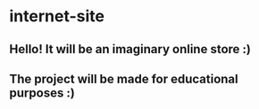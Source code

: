 # internet-site
## Hello! It will be an imaginary online store :)
## The project will be made for educational purposes :)
